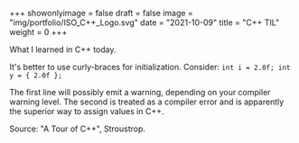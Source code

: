 +++
showonlyimage = false
draft = false
image = "img/portfolio/ISO_C++_Logo.svg"
date = "2021-10-09"
title = "C++ TIL"
weight = 0
+++

What I learned in C++ today.
<!--more-->

It's better to use curly-braces for initialization. Consider:
`int i = 2.0f;
int y = { 2.0f };`

The first line will possibly emit a warning, depending on your compiler warning level. The second is treated as a compiler error and is apparently the superior way to assign values in C++.

Source: "A Tour of C++", Stroustrop.

